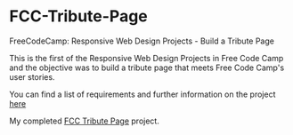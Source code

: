 # FCC-Tribute-Page
FreeCodeCamp: Responsive Web Design Projects - Build a Tribute Page

This is the first of the Responsive Web Design Projects in Free Code Camp and the objective was to build a tribute page that meets Free Code Camp's user stories.

You can find a list of requirements and further information on the project [here](https://learn.freecodecamp.org/responsive-web-design/responsive-web-design-projects/build-a-tribute-page) 

My completed [FCC Tribute Page](http://htmlpreview.github.io/?https://github.com/skoski19/FCC-Tribute-Page/blob/master/index.html) project.

